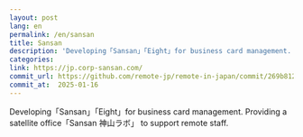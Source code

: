 ```yaml
---
layout: post
lang: en
permalink: /en/sansan
title: Sansan
description: 'Developing「Sansan」「Eight」for business card management. Providing a satellite office「Sansan 神山ラボ」 to support remote staff.'
categories: 
link: https://jp.corp-sansan.com/
commit_url: https://github.com/remote-jp/remote-in-japan/commit/269b8121aa196f71e3b6ae053662484bf0056892
commit_at:  2025-01-16
---
```


<p>Developing「Sansan」「Eight」for business card management. Providing a satellite office「Sansan 神山ラボ」 to support remote staff.</p>
